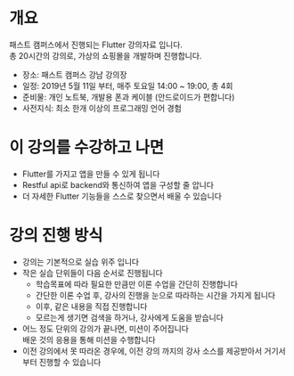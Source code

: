 # 개요
패스트 캠퍼스에서 진행되는 Flutter 강의자료 입니다.  
총 20시간의 강의로, 가상의 쇼핑몰을 개발하며 진행합니다.  

- 장소: 패스트 캠퍼스 강남 강의장
- 일정: 2019년 5월 11일 부터, 매주 토요일 14:00 ~ 19:00, 총 4회
- 준비물: 개인 노트북, 개발용 폰과 케이블 (안드로이드가 편합니다)
- 사전지식: 최소 한개 이상의 프로그래밍 언어 경험

# 이 강의를 수강하고 나면
- Flutter를 가지고 앱을 만들 수 있게 됩니다
- Restful api로 backend와 통신하여 앱을 구성할 줄 압니다
- 더 자세한 Flutter 기능들을 스스로 찾으면서 배울 수 있습니다

# 강의 진행 방식
- 강의는 기본적으로 실습 위주 입니다
- 작은 실습 단위들이 다음 순서로 진행됩니다
  - 학습목표에 따라 필요한 만큼만 이론 수업을 간단히 진행합니다
  - 간단한 이론 수업 후, 강사의 진행을 눈으로 따라하는 시간을 가지게 됩니다
  - 이후, 같은 내용을 직접 진행합니다
  - 모르는게 생기면 검색을 하거나, 강사에게 도움을 받습니다
- 어느 정도 단위의 강의가 끝나면, 미션이 주어집니다  
  배운 것의 응용을 통해 미션을 수행합니다
- 이전 강의에서 못 따라온 경우에, 이전 강의 까지의 강사 소스를 제공받아서 거기서 부터 진행할 수 있습니다